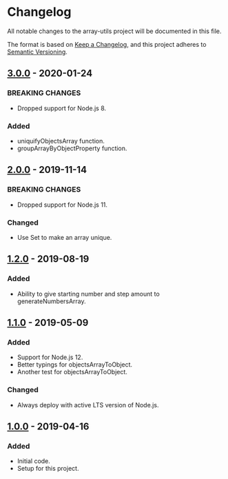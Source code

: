 # Changelog
All notable changes to the array-utils project will be documented in this file.

The format is based on [Keep a Changelog](https://keepachangelog.com/en/1.0.0/),
and this project adheres to [Semantic Versioning](https://semver.org/spec/v2.0.0.html).

<!--## [Unreleased]-->
## [3.0.0] - 2020-01-24
### BREAKING CHANGES
- Dropped support for Node.js 8.

### Added
- uniquifyObjectsArray function.
- groupArrayByObjectProperty function.

## [2.0.0] - 2019-11-14
### BREAKING CHANGES
- Dropped support for Node.js 11.

### Changed
- Use Set to make an array unique.

## [1.2.0] - 2019-08-19
### Added
- Ability to give starting number and step amount to generateNumbersArray.

## [1.1.0] - 2019-05-09
### Added
- Support for Node.js 12.
- Better typings for objectsArrayToObject.
- Another test for objectsArrayToObject.

### Changed
- Always deploy with active LTS version of Node.js.

## [1.0.0] - 2019-04-16
### Added
- Initial code.
- Setup for this project.

[Unreleased]: https://github.com/Ionaru/array-utils/compare/3.0.0...HEAD
[3.0.0]: https://github.com/Ionaru/array-utils/compare/2.0.0...3.0.0
[2.0.0]: https://github.com/Ionaru/array-utils/compare/1.2.0...2.0.0
[1.2.0]: https://github.com/Ionaru/array-utils/compare/1.1.0...1.2.0
[1.1.0]: https://github.com/Ionaru/array-utils/compare/1.0.0...1.1.0
[1.0.0]: https://github.com/Ionaru/array-utils/compare/971ba24...1.0.0
